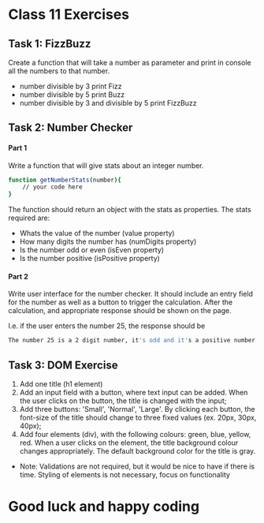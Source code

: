 # Class 11 Exercises

## Task 1:  FizzBuzz

Create a function that will take a number as parameter and print in console all the numbers to that number.
* number divisible by 3 print Fizz
* number divisible by 5 print Buzz
* number divisible by 3 and divisible by 5 print FizzBuzz

## Task 2: Number Checker
#### Part 1
Write a function that will give stats about an integer number.
```sh
function getNumberStats(number){
    // your code here
}
```
The function should return an object with the stats as properties. The stats required are:

* Whats the value of the number (value property)
* How many digits the number has (numDigits property)
*  Is the number odd or even (isEven property)
* Is the number positive (isPositive property)
#### Part 2
Write user interface for the number checker.
It should include an entry field for the number as well as a button to trigger the calculation. After the calculation, and appropriate response should be shown on the page.

I.e. if the user enters the number 25, the response should be
```sh
The number 25 is a 2 digit number, it's odd and it's a positive number.
```

## Task 3: DOM Exercise
1. Add one title (h1 element)
2. Add an input field with a button, where text input can be added. When the user clicks on the button, the title is changed with the input;
3. Add three buttons: 'Small', 'Normal', 'Large'. By clicking each button, the font-size of the title should change to three fixed values (ex. 20px, 30px, 40px);
4. Add four elements (div), with the following colours: green, blue, yellow, red. When a user clicks on the element, the title background colour changes appropriately. The default background color for the title is gray.
* Note: Validations are not required, but it would be nice to have if there is time. Styling of elements is not necessary, focus on functionality

# Good luck and happy coding